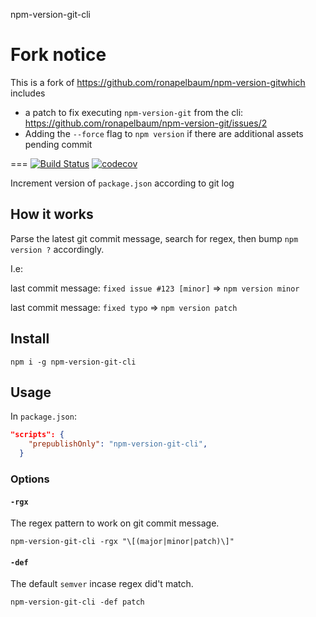 npm-version-git-cli

# Fork notice

This is a fork of https://github.com/ronapelbaum/npm-version-gitwhich includes

- a patch to fix executing `npm-version-git` from the cli:
https://github.com/ronapelbaum/npm-version-git/issues/2
- Adding the `--force` flag to `npm version` if there are additional assets pending commit

===
[![Build Status](https://travis-ci.org/ronapelbaum/npm-version-git.svg?branch=master)](https://travis-ci.org/ronapelbaum/npm-version-git)
[![codecov](https://codecov.io/gh/ronapelbaum/npm-version-git/branch/master/graph/badge.svg)](https://codecov.io/gh/ronapelbaum/npm-version-git)

Increment version of `package.json` according to git log

## How it works
Parse the latest git commit message, search for regex, then bump `npm version ?` accordingly.

I.e:

last commit message: `fixed issue #123 [minor]` => `npm version minor`

last commit message: `fixed typo` => `npm version patch`

## Install
```
npm i -g npm-version-git-cli
```

## Usage
In `package.json`:
```json
"scripts": {
    "prepublishOnly": "npm-version-git-cli",
  }
```

### Options
#### `-rgx`
The regex pattern to work on git commit message.
```
npm-version-git-cli -rgx "\[(major|minor|patch)\]"
```
#### `-def`
The default `semver` incase regex did't match.
```
npm-version-git-cli -def patch
```
